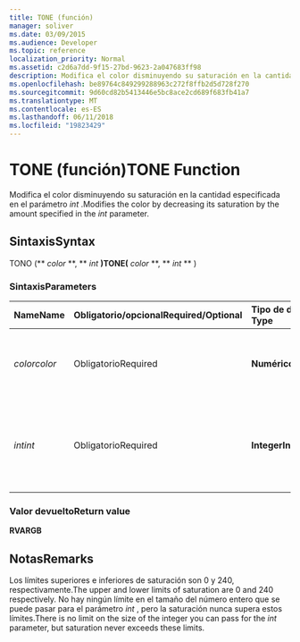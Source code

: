 ```yaml
---
title: TONE (función)
manager: soliver
ms.date: 03/09/2015
ms.audience: Developer
ms.topic: reference
localization_priority: Normal
ms.assetid: c2d6a7dd-9f15-27bd-9623-2a047683ff98
description: Modifica el color disminuyendo su saturación en la cantidad especificada en el parámetro int.
ms.openlocfilehash: be89764c849299288963c272f8ffb2d5d728f270
ms.sourcegitcommit: 9d60cd82b5413446e5bc8ace2cd689f683fb41a7
ms.translationtype: MT
ms.contentlocale: es-ES
ms.lasthandoff: 06/11/2018
ms.locfileid: "19823429"
---
```

# <a name="tone-function"></a><span data-ttu-id="53d04-103">TONE (función)</span><span class="sxs-lookup"><span data-stu-id="53d04-103">TONE Function</span></span>

<span data-ttu-id="53d04-104">Modifica el color disminuyendo su saturación en la cantidad especificada en el parámetro _int_ .</span><span class="sxs-lookup"><span data-stu-id="53d04-104">Modifies the color by decreasing its saturation by the amount specified in the  _int_ parameter.</span></span> 
  
## <a name="syntax"></a><span data-ttu-id="53d04-105">Sintaxis</span><span class="sxs-lookup"><span data-stu-id="53d04-105">Syntax</span></span>

<span data-ttu-id="53d04-106">TONO (** *color* **, ** *int* **)</span><span class="sxs-lookup"><span data-stu-id="53d04-106">TONE(** *color* **, ** *int* ** )</span></span> 
  
### <a name="parameters"></a><span data-ttu-id="53d04-107">Sintaxis</span><span class="sxs-lookup"><span data-stu-id="53d04-107">Parameters</span></span>

|<span data-ttu-id="53d04-108">**Name**</span><span class="sxs-lookup"><span data-stu-id="53d04-108">**Name**</span></span>|<span data-ttu-id="53d04-109">**Obligatorio/opcional**</span><span class="sxs-lookup"><span data-stu-id="53d04-109">**Required/Optional**</span></span>|<span data-ttu-id="53d04-110">**Tipo de datos**</span><span class="sxs-lookup"><span data-stu-id="53d04-110">**Data Type**</span></span>|<span data-ttu-id="53d04-111">**Descripción**</span><span class="sxs-lookup"><span data-stu-id="53d04-111">**Description**</span></span>|
|:-----|:-----|:-----|:-----|
| <span data-ttu-id="53d04-112">_color_</span><span class="sxs-lookup"><span data-stu-id="53d04-112">_color_</span></span> <br/> |<span data-ttu-id="53d04-113">Obligatorio</span><span class="sxs-lookup"><span data-stu-id="53d04-113">Required</span></span>  <br/> |<span data-ttu-id="53d04-114">**Numérico**</span><span class="sxs-lookup"><span data-stu-id="53d04-114">**Numeric**</span></span> <br/> |<span data-ttu-id="53d04-115">Índice de color de Microsoft Visio o valor RGB del color.</span><span class="sxs-lookup"><span data-stu-id="53d04-115">The Microsoft Visio color index or RGB value of the color.</span></span>  <br/> |
| <span data-ttu-id="53d04-116">_int_</span><span class="sxs-lookup"><span data-stu-id="53d04-116">_int_</span></span> <br/> |<span data-ttu-id="53d04-117">Obligatorio</span><span class="sxs-lookup"><span data-stu-id="53d04-117">Required</span></span>  <br/> |<span data-ttu-id="53d04-118">**Integer**</span><span class="sxs-lookup"><span data-stu-id="53d04-118">**Integer**</span></span> <br/> |<span data-ttu-id="53d04-p101">Cantidad por la que se reduce la saturación del color. Puede ser positiva o negativa.</span><span class="sxs-lookup"><span data-stu-id="53d04-p101">The amount by which to decrease the saturation of the color. Can be positive or negative.</span></span>  <br/> |
   
### <a name="return-value"></a><span data-ttu-id="53d04-121">Valor devuelto</span><span class="sxs-lookup"><span data-stu-id="53d04-121">Return value</span></span>

 <span data-ttu-id="53d04-122">**RVA**</span><span class="sxs-lookup"><span data-stu-id="53d04-122">**RGB**</span></span>
  
## <a name="remarks"></a><span data-ttu-id="53d04-123">Notas</span><span class="sxs-lookup"><span data-stu-id="53d04-123">Remarks</span></span>

<span data-ttu-id="53d04-124">Los límites superiores e inferiores de saturación son 0 y 240, respectivamente.</span><span class="sxs-lookup"><span data-stu-id="53d04-124">The upper and lower limits of saturation are 0 and 240 respectively.</span></span> <span data-ttu-id="53d04-125">No hay ningún límite en el tamaño del número entero que se puede pasar para el parámetro _int_ , pero la saturación nunca supera estos límites.</span><span class="sxs-lookup"><span data-stu-id="53d04-125">There is no limit on the size of the integer you can pass for the  _int_ parameter, but saturation never exceeds these limits.</span></span> 
  

